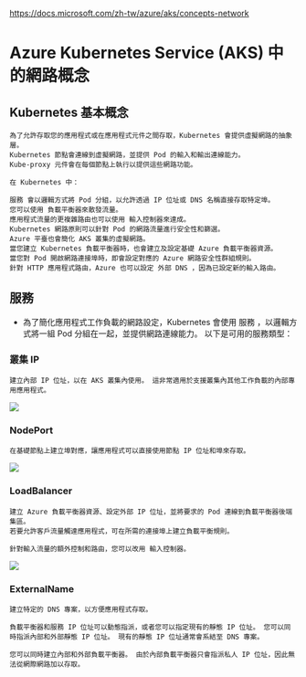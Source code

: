 https://docs.microsoft.com/zh-tw/azure/aks/concepts-network

# Azure Kubernetes Service (AKS) 中的網路概念

## Kubernetes 基本概念
```
為了允許存取您的應用程式或在應用程式元件之間存取，Kubernetes 會提供虛擬網路的抽象層。 
Kubernetes 節點會連線到虛擬網路，並提供 Pod 的輸入和輸出連線能力。 
Kube-proxy 元件會在每個節點上執行以提供這些網路功能。
```
```
在 Kubernetes 中：

服務 會以邏輯方式將 Pod 分組，以允許透過 IP 位址或 DNS 名稱直接存取特定埠。
您可以使用 負載平衡器來散發流量。
應用程式流量的更複雜路由也可以使用 輸入控制器來達成。
Kubernetes 網路原則可以針對 Pod 的網路流量進行安全性和篩選。
Azure 平臺也會簡化 AKS 叢集的虛擬網路。 
當您建立 Kubernetes 負載平衡器時，也會建立及設定基礎 Azure 負載平衡器資源。 
當您對 Pod 開啟網路連接埠時，即會設定對應的 Azure 網路安全性群組規則。 
針對 HTTP 應用程式路由，Azure 也可以設定 外部 DNS ，因為已設定新的輸入路由。

```

## 服務

* 為了簡化應用程式工作負載的網路設定，Kubernetes 會使用 服務 ，以邏輯方式將一組 Pod 分組在一起，並提供網路連線能力。 以下是可用的服務類型：


### 叢集 IP
```
建立內部 IP 位址，以在 AKS 叢集內使用。 這非常適用於支援叢集內其他工作負載的內部專用應用程式。
```
![](https://docs.microsoft.com/zh-tw/azure/aks/media/concepts-network/aks-clusterip.png)

### NodePort
```
在基礎節點上建立埠對應，讓應用程式可以直接使用節點 IP 位址和埠來存取。
```
![](https://docs.microsoft.com/zh-tw/azure/aks/media/concepts-network/aks-nodeport.png)

### LoadBalancer
```
建立 Azure 負載平衡器資源、設定外部 IP 位址，並將要求的 Pod 連線到負載平衡器後端集區。 
若要允許客戶流量觸達應用程式，可在所需的連接埠上建立負載平衡規則。

針對輸入流量的額外控制和路由，您可以改用 輸入控制器。
```
![](https://docs.microsoft.com/zh-tw/azure/aks/media/concepts-network/aks-loadbalancer.png)

### ExternalName
```
建立特定的 DNS 專案，以方便應用程式存取。

負載平衡器和服務 IP 位址可以動態指派，或者您可以指定現有的靜態 IP 位址。 您可以同時指派內部和外部靜態 IP 位址。 現有的靜態 IP 位址通常會系結至 DNS 專案。

您可以同時建立內部和外部負載平衡器。 由於內部負載平衡器只會指派私人 IP 位址，因此無法從網際網路加以存取。

```

